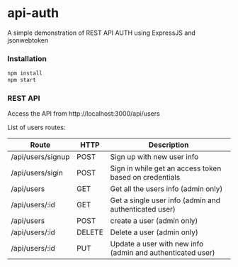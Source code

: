 # api-auth
A simple demonstration of REST API AUTH using ExpressJS and jsonwebtoken

### Installation
```javascript
npm install
npm start
```

### REST API
Access the API from http://localhost:3000/api/users

List of users routes:

Route | HTTP | Description
----- | ---- | -----------
/api/users/signup| POST | Sign up with new user info
/api/users/sigin| POST | Sign in while get an access token based on credentials
/api/users | GET | Get all the users info (admin only)
/api/users/:id | GET | Get a single user info (admin and authenticated user)
/api/users | POST | create a user (admin only)
/api/users/:id | DELETE | Delete a user (admin only)
/api/users/:id | PUT | Update a user with new info (admin and authenticated user)

